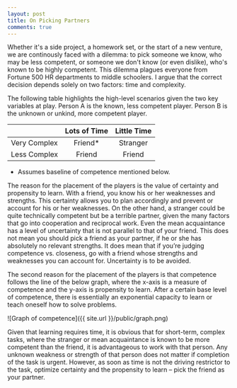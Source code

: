 ```yaml
---
layout: post
title: On Picking Partners
comments: true
---
```


Whether it's a side project, a homework set, or the start of a new venture, we are continously faced with a dilemma: to pick someone we know, who may be less competent, or someone we don't know (or even dislike), who's known to be highly competent. This dilemma plagues everyone from Fortune 500 HR departments to middle schoolers. I argue that the correct decision depends solely on two factors: time and complexity.

<!--more-->

The following table highlights the high-level scenarios given the two key variables at play. Person A is the known, less competent player. Person B is the unknown or unkind, more competent player.

|            | Lots of Time | Little Time |
|------------|:------------:|:-----------:|
|Very Complex| Friend*      | Stranger    |
|Less Complex| Friend       | Friend      |

* Assumes baseline of competence mentioned below.

The reason for the placement of the players is the value of certainty and propensity to learn. With a friend, you know his or her weaknesses and strengths. This certainty allows you to plan accordingly and prevent or account for his or her weaknesses. On the other hand, a stranger could be quite technically competent but be a terrible partner, given the many factors that go into cooperation and reciprocal work. Even the mean acquaintance has a level of uncertainty that is not parallel to that of your friend. This does not mean you should pick a friend as your partner, if he or she has absolutely no relevant strengths. It does mean that if you’re judging competence vs. closeness, go with a friend whose strengths and weaknesses you can account for. Uncertainty is to be avoided.

The second reason for the placement of the players is that competence follows the line of the below graph, where the x-axis is a measure of competence and the y-axis is propensity to learn. After a certain base level of competence, there is essentially an exponential capacity to learn or teach oneself how to solve problems.

![Graph of competence]({{ site.url }}/public/graph.png)

Given that learning requires time, it is obvious that for short-term, complex tasks, where the stranger or mean acquaintance is known to be more competent than the friend, it is advantageous to work with that person. Any unknown weakness or strength of that person does not matter if completion of the task is urgent. However, as soon as time is not the driving restrictor to the task, optimize certainty and the propensity to learn – pick the friend as your partner.
